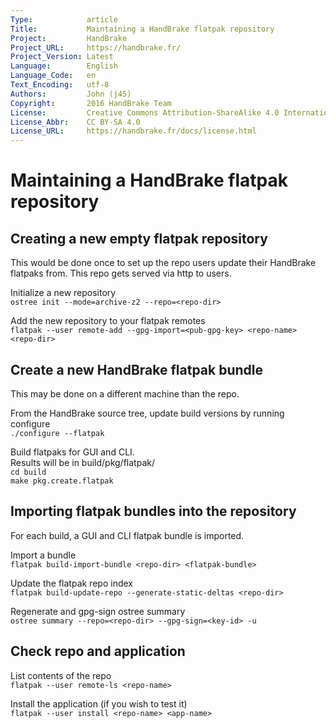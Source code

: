 ```yaml
---
Type:            article
Title:           Maintaining a HandBrake flatpak repository
Project:         HandBrake
Project_URL:     https://handbrake.fr/
Project_Version: Latest
Language:        English
Language_Code:   en
Text_Encoding:   utf-8
Authors:         John (j45)
Copyright:       2016 HandBrake Team
License:         Creative Commons Attribution-ShareAlike 4.0 International
License_Abbr:    CC BY-SA 4.0
License_URL:     https://handbrake.fr/docs/license.html
---
```


Maintaining a HandBrake flatpak repository
==========================================

## Creating a new empty flatpak repository
This would be done once to set up the repo users update their HandBrake
flatpaks from. This repo gets served via http to users.

Initialize a new repository  
`ostree init --mode=archive-z2 --repo=<repo-dir>`

Add the new repository to your flatpak remotes  
`flatpak --user remote-add --gpg-import=<pub-gpg-key> <repo-name> <repo-dir>`

## Create a new HandBrake flatpak bundle
This may be done on a different machine than the repo.

From the HandBrake source tree, update build versions by running configure  
`./configure --flatpak`

Build flatpaks for GUI and CLI.  
Results will be in build/pkg/flatpak/  
`cd build`  
`make pkg.create.flatpak`

## Importing flatpak bundles into the repository
For each build, a GUI and CLI flatpak bundle is imported.

Import a bundle  
`flatpak build-import-bundle <repo-dir> <flatpak-bundle>`

Update the flatpak repo index  
`flatpak build-update-repo --generate-static-deltas <repo-dir>`

Regenerate and gpg-sign ostree summary  
`ostree summary --repo=<repo-dir> --gpg-sign=<key-id> -u`

## Check repo and application
List contents of the repo  
`flatpak --user remote-ls <repo-name>`

Install the application (if you wish to test it)  
`flatpak --user install <repo-name> <app-name>`
